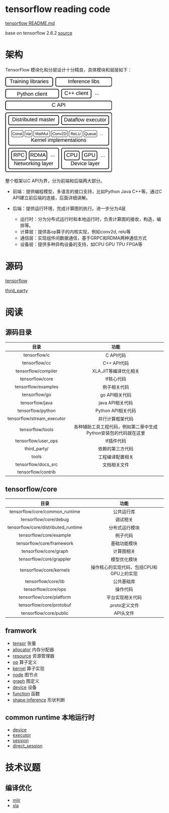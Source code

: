 tensorflow reading code
===
[tensorflow README.md](README.md)

base on tensorflow 2.6.2 [source](https://github.com/tensorflow/tensorflow/releases/tag/v2.6.2)

# 架构
TensorFlow 模块化和分层设计十分精良，具体模块和层层如下：

![](images/tf.png)

整个框架以C API为界，分为前端和后端两大部分。
* 前端：提供编程模型，多语言的接口支持，比如Python Java C++等。通过C API建立前后端的连接，后面详细讲解。

* 后端：提供运行环境，完成计算图的执行。进一步分为4层   
  * 运行时：分为分布式运行时和本地运行时，负责计算图的接收，构造，编排等。
  * 计算层：提供各op算子的内核实现，例如conv2d, relu等
  * 通信层：实现组件间数据通信，基于GRPC和RDMA两种通信方式
  * 设备层：提供多种异构设备的支持，如CPU GPU TPU FPGA等

# 源码
[tensorflow](tensorflow/README.md)

[third_party](third_party/README.md)

# 阅读

## 源码目录

| 目录 | 功能 |
| :----: | :----: |
| tensorflow/c | C API代码 |
| tensorflow/cc | C++ API代码 |
| tensorflow/compiler | XLA,JIT等编译优化相关 |
| tensorflow/core | tf核心代码|
| tensorflow/examples | 例子相关代码 |
| tensorflow/go | go API相关代码 |
| tensorflow/java | java API相关代码 |
| tensorflow/python | Python API相关代码 |
| tensorflow/stream_executor | 并行计算框架代码 |
| tensorflow/tools | 各种辅助工具工程代码，例如第二章中生成Python安装包的代码就在这里 |
| tensorflow/user_ops | tf插件代码 |
| third_party/ | 依赖的第三方代码 |
| tools | 工程编译配置相关| 
| tensorflow/docs_src | 文档相关文件 |
| tensorflow/contrib | |

## tensorflow/core


| 目录 | 功能 |
| :----: | :----: |
|tensorflow/core/common_runtime| 公共运行库|
| tensorflow/core/debug | 调试相关 |
| tensorflow/core/distributed_runtime| 分布式运行模块|
| tensorflow/core/example | 例子代码 |
| tensorflow/core/framework | 基础功能模块 |
| tensorflow/core/graph | 计算图相关 |
| tensorflow/core/grappler | 模型优化模块 |
| tensorflow/core/kernels | 操作核心的实现代码，包括CPU和GPU上的实现|
| tensorflow/core/lib | 公共基础库|
| tensorflow/core/ops | 操作代码 |
| tensorflow/core/platform | 平台实现相关代码 |
| tensorflow/core/protobuf | .proto定义文件 |
| tensorflow/core/public | API头文件|

## framwork

* [tensor](docs/framework_tensor.md) 张量
* [allocator](docs/framework_allocator.md) 内存分配器
* [resource](docs/framework_resource.md) 资源管理器
* [op](docs/framework_op.md) 算子定义
* [kernel](docs/framework_kernel.md) 算子实现
* [node](docs/framework_node.md) 图节点
* [graph](docs/framework_graph.md) 图定义
* [device](docs/framework_device.md) 设备
* [function](docs/framework_function.md) 函数
* [shape inference](docs/framework_shape_inference.md) 形状判断


## common runtime 本地运行时

* [device](docs/common_runtime_device.md)
* [executor](docs/common_runtime_executor.md)
* [session](docs/session.md)
* [direct_session](docs/common_runtime_direct_session.md)


# 技术议题

## 编译优化

* [mlir](tensorflow/compiler/mlir/README.md)
* [xla](tensorflow/compiler/xla/README.md)
